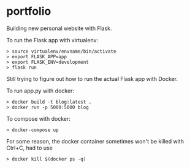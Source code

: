 # portfolio

Building new personal website with Flask.

To run the Flask app with virtualenv:
```
> source virtualenv/envname/bin/activate
> export FLASK_APP=app
> export FLASK_ENV=development
> flask run
```

Still trying to figure out how to run the actual Flask app with Docker.

To run app.py with docker:
```
> docker build -t blog:latest .  
> docker run -p 5000:5000 blog  
```

To compose with docker:
```
> docker-compose up 
```

For some reason, the docker container sometimes won't be killed with Ctrl+C, had to use
```
> docker kill $(docker ps -q)
```